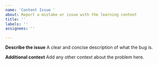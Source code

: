```yaml
---
name: 'Content Issue '
about: Report a mistake or issue with the learning content
title: ''
labels: ''
assignees: ''

---
```


**Describe the issue**
A clear and concise description of what the bug is.

**Additional context**
Add any other context about the problem here.
